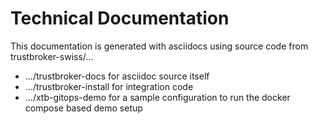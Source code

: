 # Technical Documentation

This documentation is generated with asciidocs using source code from trustbroker-swiss/...
- .../trustbroker-docs for asciidoc source itself
- .../trustbroker-install for integration code
- .../xtb-gitops-demo for a sample configuration to run the docker compose based demo setup
